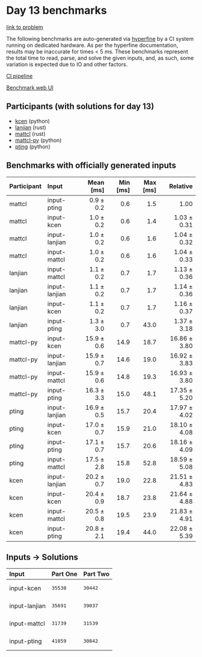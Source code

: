 # Day 13 benchmarks

[link to problem](https://adventofcode.com/2023/day/13)

The following benchmarks are auto-generated via
[hyperfine](https://github.com/sharkdp/hyperfine) by a CI system running on
dedicated hardware. As per the hyperfine documentation, results may be
inaccurate for times < 5 ms. These benchmarks represent the total time to read,
parse, and solve the given inputs, and, as such, some variation is expected due
to IO and other factors.

[CI pipeline](http://ci.papercode.net:8080/teams/main/pipelines/aoc2023)

[Benchmark web UI](https://aoc.ancalagon.black)


## Participants (with solutions for day 13)

- [kcen](https://github.com/kcen/aoc2023) (python)
- [lanjian](https://github.com/lanjian/aoc-2023) (rust)
- [mattcl](https://github.com/mattcl/aoc2023) (rust)
- [mattcl-py](https://github.com/mattcl/aoc2023-py) (python)
- [pting](https://github.com/pting/aoc2023) (python)


## Benchmarks with officially generated inputs

| Participant | Input | Mean [ms] | Min [ms] | Max [ms] | Relative |
|:---|:---|---:|---:|---:|---:|
| mattcl | input-pting | 0.9 ± 0.2 | 0.6 | 1.5 | 1.00 |
| mattcl | input-kcen | 1.0 ± 0.2 | 0.6 | 1.4 | 1.03 ± 0.31 |
| mattcl | input-lanjian | 1.0 ± 0.2 | 0.6 | 1.6 | 1.04 ± 0.32 |
| mattcl | input-mattcl | 1.0 ± 0.2 | 0.6 | 1.6 | 1.04 ± 0.33 |
| lanjian | input-mattcl | 1.1 ± 0.2 | 0.7 | 1.7 | 1.13 ± 0.36 |
| lanjian | input-lanjian | 1.1 ± 0.2 | 0.7 | 1.7 | 1.14 ± 0.36 |
| lanjian | input-kcen | 1.1 ± 0.2 | 0.7 | 1.7 | 1.16 ± 0.37 |
| lanjian | input-pting | 1.3 ± 3.0 | 0.7 | 43.0 | 1.37 ± 3.18 |
| mattcl-py | input-kcen | 15.9 ± 0.6 | 14.9 | 18.7 | 16.86 ± 3.80 |
| mattcl-py | input-lanjian | 15.9 ± 0.7 | 14.6 | 19.0 | 16.92 ± 3.83 |
| mattcl-py | input-mattcl | 15.9 ± 0.6 | 14.8 | 19.3 | 16.93 ± 3.80 |
| mattcl-py | input-pting | 16.3 ± 3.3 | 15.0 | 48.1 | 17.35 ± 5.20 |
| pting | input-lanjian | 16.9 ± 0.5 | 15.7 | 20.4 | 17.97 ± 4.02 |
| pting | input-kcen | 17.0 ± 0.7 | 15.9 | 21.0 | 18.10 ± 4.08 |
| pting | input-pting | 17.1 ± 0.7 | 15.7 | 20.6 | 18.16 ± 4.09 |
| pting | input-mattcl | 17.5 ± 2.8 | 15.8 | 52.8 | 18.59 ± 5.08 |
| kcen | input-lanjian | 20.2 ± 0.7 | 19.0 | 22.8 | 21.51 ± 4.83 |
| kcen | input-kcen | 20.4 ± 0.9 | 18.7 | 23.8 | 21.64 ± 4.88 |
| kcen | input-mattcl | 20.5 ± 0.8 | 19.5 | 23.9 | 21.83 ± 4.91 |
| kcen | input-pting | 20.8 ± 2.1 | 19.4 | 44.0 | 22.08 ± 5.39 |


## Inputs -> Solutions

| Input | Part One | Part Two |
|:---|:---|:---|
|input-kcen|<pre>35538</pre>|<pre>30442</pre>|
|input-lanjian|<pre>35691</pre>|<pre>39037</pre>|
|input-mattcl|<pre>31739</pre>|<pre>31539</pre>|
|input-pting|<pre>41859</pre>|<pre>30842</pre>|